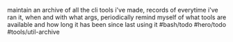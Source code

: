 maintain an archive of all the cli tools i've made, records of everytime i've ran it, when and with what args, periodically remind myself of what tools are available and how long it has been since last using it #bash/todo #hero/todo #tools/util-archive